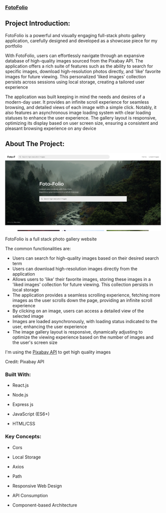 ### **[FotoFolio](https://foto-folio.vercel.app/)**

## **Project Introduction:**

FotoFolio is a powerful and visually engaging full-stack photo gallery application, carefully designed and developed as a showcase piece for my portfolio

With FotoFolio, users can effortlessly navigate through an expansive database of high-quality images sourced from the Pixabay API. The application offers a rich suite of features such as the ability to search for specific images, download high-resolution photos directly, and 'like' favorite images for future viewing. This personalized 'liked images' collection persists across sessions using local storage, creating a tailored user experience

The application was built keeping in mind the needs and desires of a modern-day user. It provides an infinite scroll experience for seamless browsing, and detailed views of each image with a simple click. Notably, it also features an asynchronous image loading system with clear loading statuses to enhance the user experience. The gallery layout is responsive, optimizing its display based on user screen size, ensuring a consistent and pleasant browsing experience on any device


## **About The Project:**

![An image of the home screen of the FotoFolio application](./public/images/fotoFolioScreenShot.png)

FotoFolio is a full stack photo gallery website


The common functionalities are:

- Users can search for high-quality images based on their desired search term
- Users can download high-resolution images directly from the application
- Allows users to 'like' their favorite images, storing these images in a 'liked images' collection for future viewing. This collection persists in local storage
- The application provides a seamless scrolling experience, fetching more images as the user scrolls down the page, providing an infinite scroll experience
- By clicking on an image, users can access a detailed view of the selected image
- Images are loaded asynchronously, with loading status indicated to the user, enhancing the user experience
- The image gallery layout is responsive, dynamically adjusting to optimize the viewing experience based on the number of images and the user's screen size

I'm using the [Pixabay API](https://pixabay.com/api/docs/) to get high quality images

Credit: Pixabay API


### **Built With:**

- React.js

- Node.js

- Express js

- JavaScript (ES6+)

- HTML/CSS

### **Key Concepts:**

- Cors

- Local Storage

- Axios

- Path

- Responsive Web Design

- API Consumption

- Component-based Architecture


